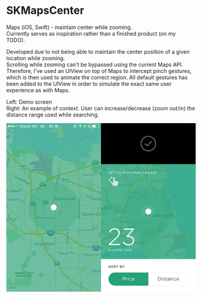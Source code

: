 # SKMapsCenter
Maps (iOS, Swift) - maintain center while zooming.  
Currently serves as inspiration rather than a finished product (on my TODO).

Developed due to not being able to maintain the center position of a given location while zooming.  
Scrolling while zooming can't be bypassed using the current Maps API.
Therefore, I've used an UIView on top of Maps to intercept pinch gestures, which is then used to animate the correct region.
All default gestures has been added to the UIView in order to simulate the exact same user experience as with Maps.

Left: Demo screen  
Right: An example of context. User can increase/decrease (zoom out/in) the distance range used while searching.

![alt tag](/Image.png)
